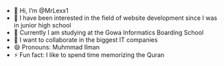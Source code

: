 - 👋 Hi, I’m @MrLexx1
- 👀 I have been interested in the field of website development since I was in junior high school
- 🌱 Currently I am studying at the Gowa Informatics Boarding School
- 💞️ I want to collaborate in the biggest IT companies
- 😄 Pronouns: Muhmmad Ilman
- ⚡ Fun fact: I like to spend time memorizing the Quran

<!---
MrLexx1/MrLexx1 is a ✨ special ✨ repository because its `README.md` (this file) appears on your GitHub profile.
You can click the Preview link to take a look at your changes.
--->
